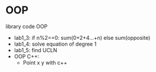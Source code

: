 # OOP
library code OOP
+ lab1_3: if n%2==0: sum(0+2+4...+n) else sum(opposite)
+ lab1_4: solve equation of degree 1
+ lab1_5: find UCLN
+ OOP C++:
  + Point x y with c++
